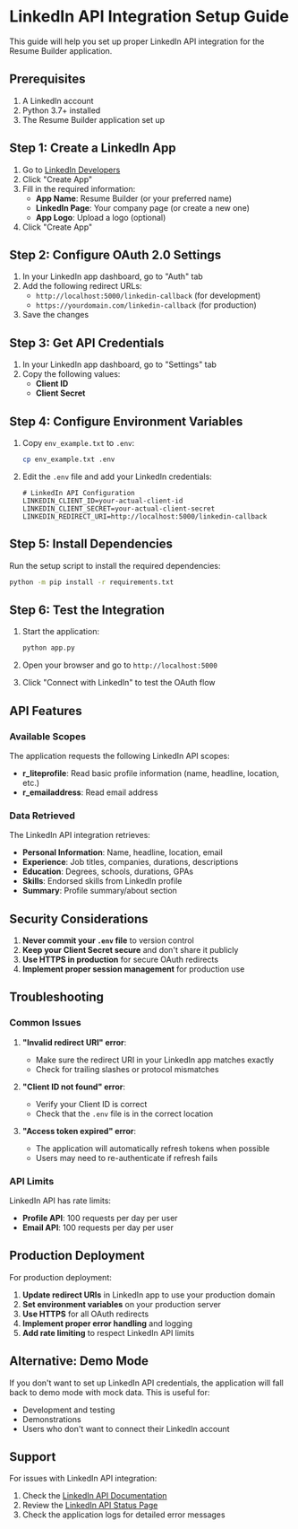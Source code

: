 # LinkedIn API Integration Setup Guide

This guide will help you set up proper LinkedIn API integration for the Resume Builder application.

## Prerequisites

1. A LinkedIn account
2. Python 3.7+ installed
3. The Resume Builder application set up

## Step 1: Create a LinkedIn App

1. Go to [LinkedIn Developers](https://www.linkedin.com/developers/)
2. Click "Create App"
3. Fill in the required information:
   - **App Name**: Resume Builder (or your preferred name)
   - **LinkedIn Page**: Your company page (or create a new one)
   - **App Logo**: Upload a logo (optional)
4. Click "Create App"

## Step 2: Configure OAuth 2.0 Settings

1. In your LinkedIn app dashboard, go to "Auth" tab
2. Add the following redirect URLs:
   - `http://localhost:5000/linkedin-callback` (for development)
   - `https://yourdomain.com/linkedin-callback` (for production)
3. Save the changes

## Step 3: Get API Credentials

1. In your LinkedIn app dashboard, go to "Settings" tab
2. Copy the following values:
   - **Client ID**
   - **Client Secret**

## Step 4: Configure Environment Variables

1. Copy `env_example.txt` to `.env`:
   ```bash
   cp env_example.txt .env
   ```

2. Edit the `.env` file and add your LinkedIn credentials:
   ```env
   # LinkedIn API Configuration
   LINKEDIN_CLIENT_ID=your-actual-client-id
   LINKEDIN_CLIENT_SECRET=your-actual-client-secret
   LINKEDIN_REDIRECT_URI=http://localhost:5000/linkedin-callback
   ```

## Step 5: Install Dependencies

Run the setup script to install the required dependencies:
```bash
python -m pip install -r requirements.txt
```

## Step 6: Test the Integration

1. Start the application:
   ```bash
   python app.py
   ```

2. Open your browser and go to `http://localhost:5000`

3. Click "Connect with LinkedIn" to test the OAuth flow

## API Features

### Available Scopes

The application requests the following LinkedIn API scopes:

- **r_liteprofile**: Read basic profile information (name, headline, location, etc.)
- **r_emailaddress**: Read email address

### Data Retrieved

The LinkedIn API integration retrieves:

- **Personal Information**: Name, headline, location, email
- **Experience**: Job titles, companies, durations, descriptions
- **Education**: Degrees, schools, durations, GPAs
- **Skills**: Endorsed skills from LinkedIn profile
- **Summary**: Profile summary/about section

## Security Considerations

1. **Never commit your `.env` file** to version control
2. **Keep your Client Secret secure** and don't share it publicly
3. **Use HTTPS in production** for secure OAuth redirects
4. **Implement proper session management** for production use

## Troubleshooting

### Common Issues

1. **"Invalid redirect URI" error**:
   - Make sure the redirect URI in your LinkedIn app matches exactly
   - Check for trailing slashes or protocol mismatches

2. **"Client ID not found" error**:
   - Verify your Client ID is correct
   - Check that the `.env` file is in the correct location

3. **"Access token expired" error**:
   - The application will automatically refresh tokens when possible
   - Users may need to re-authenticate if refresh fails

### API Limits

LinkedIn API has rate limits:
- **Profile API**: 100 requests per day per user
- **Email API**: 100 requests per day per user

## Production Deployment

For production deployment:

1. **Update redirect URIs** in LinkedIn app to use your production domain
2. **Set environment variables** on your production server
3. **Use HTTPS** for all OAuth redirects
4. **Implement proper error handling** and logging
5. **Add rate limiting** to respect LinkedIn API limits

## Alternative: Demo Mode

If you don't want to set up LinkedIn API credentials, the application will fall back to demo mode with mock data. This is useful for:

- Development and testing
- Demonstrations
- Users who don't want to connect their LinkedIn account

## Support

For issues with LinkedIn API integration:

1. Check the [LinkedIn API Documentation](https://developer.linkedin.com/docs)
2. Review the [LinkedIn API Status Page](https://developer.linkedin.com/status)
3. Check the application logs for detailed error messages 